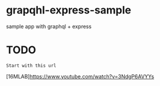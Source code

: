 # grapqhl-express-sample
sample app with graphql + express

# TODO

```
Start with this url
```

[16MLAB]https://www.youtube.com/watch?v=3NdgP6AVYYs
